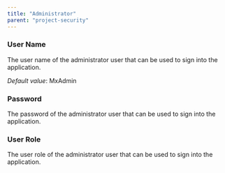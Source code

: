 ```yaml
---
title: "Administrator"
parent: "project-security"
---
```



### User Name

The user name of the administrator user that can be used to sign into the application.

*Default value*: MxAdmin

### Password

The password of the administrator user that can be used to sign into the application.

### User Role

The user role of the administrator user that can be used to sign into the application.
